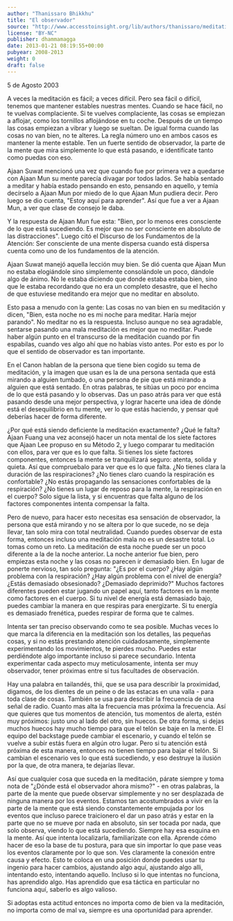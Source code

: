 ```yaml
---
author: "Thanissaro Bhikkhu"
title: "El observador"
source: "http://www.accesstoinsight.org/lib/authors/thanissaro/meditations.html#observer"
license: "BY-NC"
publisher: dhammamagga
date: 2013-01-21 08:19:55+00:00
pubyear: 2008-2013 
weight: 0
draft: false
---
```

5 de Agosto 2003  

A veces la meditación es fácil; a veces difícil. Pero sea fácil o difícil, tenemos que mantener estables nuestras mentes. Cuando se hace fácil, no te vuelvas complaciente. Si te vuelves complaciente, las cosas se empiezan a aflojar, como los tornillos aflojándose en tu coche. Después de un tiempo las cosas empiezan a vibrar y luego se sueltan. De igual forma cuando las cosas no van bien, no te alteres. La regla número uno en ambos casos es mantener la mente estable. Ten un fuerte sentido de observador, la parte de la mente que mira simplemente lo que está pasando, e identifícate tanto como puedas con eso.  

Ajaan Suwat mencionó una vez que cuando fue por primera vez a quedarse con Ajaan Mun su mente parecía divagar por todos lados. Se había sentado a meditar y había estado pensando en esto, pensando en aquello, y temía decírselo a Ajaan Mun por miedo de lo que Ajaan Mun pudiera decir. Pero luego se dio cuenta, "Estoy aquí para aprender". Así que fue a ver a Ajaan Mun, a ver que clase de consejo le daba.  

Y la respuesta de Ajaan Mun fue esta: "Bien, por lo menos eres consciente de lo que está sucediendo. Es mejor que no ser consciente en absoluto de las distracciones". Luego citó el Discurso de los Fundamentos de la Atención: Ser consciente de una mente dispersa cuando está dispersa cuenta como uno de los fundamentos de la atención.  

Ajaan Suwat manejó aquella lección muy bien. Se dió cuenta que Ajaan Mun no estaba elogiándole sino simplemente consolándole un poco, dándole algo de ánimo. No le estaba diciendo que donde estaba estaba bien, sino que le estaba recordando que no era un completo desastre, que el hecho de que estuviese meditando era mejor que no meditar en absoluto.  

Esto pasa a menudo con la gente: Las cosas no van bien en su meditación y dicen, "Bien, esta noche no es mi noche para meditar. Haría mejor parando". No meditar no es la respuesta. Incluso aunque no sea agradable, sentarse pasando una mala meditación es mejor que no meditar. Puede haber algún punto en el transcurso de la meditación cuando por fin espabilas, cuando ves algo ahí que no habías visto antes. Por esto es por lo que el sentido de observador es tan importante.  

En el Canon hablan de la persona que tiene bien cogido su tema de meditación, y la imagen que usan es la de una persona sentada que está mirando a alguien tumbado, o una persona de pie que está mirando a alguien que está sentado. En otras palabras, te sitúas un poco por encima de lo que está pasando y lo observas. Das un paso atrás para ver que está pasando desde una mejor perspectiva, y lograr hacerte una idea de dónde está el desequilibrio en tu mente, ver lo que estás haciendo, y pensar qué deberías hacer de forma diferente.  

¿Por qué está siendo deficiente la meditación exactamente? ¿Qué le falta? Ajaan Fuang una vez aconsejó hacer un nota mental de los siete factores que Ajaan Lee propuso en su Método 2, y luego comparar tu meditación con ellos, para ver que es lo que falta. Si tienes los siete factores componentes, entonces la mente se tranquilizará seguro: atenta, solida y quieta. Así que compruebalo para ver que es lo que falta. ¿No tienes clara la duración de las respiraciones? ¿No tienes claro cuando la respiración es confortable? ¿No estás propagando las sensaciones confortables de la respiración? ¿No tienes un lugar de reposo para la mente, la respiración en el cuerpo? Solo sigue la lista, y si encuentras que falta alguno de los factores componentes intenta compensar la falta.  

Pero de nuevo, para hacer esto necesitas esa sensación de observador, la persona que está mirando y no se altera por lo que sucede, no se deja llevar, tan solo mira con total neutralidad. Cuando puedes observar de esta forma, entonces incluso una meditación mala no es un desastre total. Lo tomas como un reto. La meditación de esta noche puede ser un poco diferente a la de la noche anterior. La noche anterior fue bien, pero empiezas esta noche y las cosas no parecen ir demasiado bien. En lugar de ponerte nervioso, tan solo pregunta: "¿Es por el cuerpo? ¿Hay algún problema con la respiración? ¿Hay algún problema con el nivel de energía? ¿Estás demasiado obsesionado? ¿Demasiado deprimido?" Muchos factores diferentes pueden estar jugando un papel aquí, tanto factores en la mente como factores en el cuerpo. Si tu nivel de energía está demasiado bajo, puedes cambiar la manera en que respiras para energizarte. Si tu energía es demasiado frenética, puedes respirar de forma que te calmes.  

Intenta ser tan preciso observando como te sea posible. Muchas veces lo que marca la diferencia en la meditación son los detalles, las pequeñas cosas, y si no estás prestando atención cuidadosamente, simplemente experimentando los movimientos, te pierdes mucho. Puedes estar perdiéndote algo importante incluso si parece secundario. Intenta experimentar cada aspecto muy meticulosamente, intenta ser muy observador, tener próximas entre sí tus facultades de observación.  

Hay una palabra en tailandés, thii, que se usa para describir la proximidad, digamos, de los dientes de un peine o de las estacas en una valla - para toda clase de cosas. También se usa para describir la frecuencia de una señal de radio. Cuanto mas alta la frecuencia mas próxima la frecuencia. Así que quieres que tus momentos de atención, tus momentos de alerta, estén muy próximos: justo uno al lado del otro, sin huecos. De otra forma, si dejas muchos huecos hay mucho tiempo para que el telón se baje en la mente. El equipo del backstage puede cambiar el escenario, y cuando el telón se vuelve a subir estás fuera en algún otro lugar. Pero si tu atención está próxima de esta manera, entonces no tienen tiempo para bajar el telón. Si cambian el escenario ves lo que está sucediendo, y eso destruye la ilusión por la que, de otra manera, te dejarías llevar.  

Así que cualquier cosa que suceda en la meditación, párate siempre y toma nota de "¿Dónde está el observador ahora mismo?" - en otras palabras, la parte de la mente que puede observar simplemente y no ser desplazada de ninguna manera por los eventos. Estamos tan acostumbrados a vivir en la parte de la mente que está siendo constantemente empujada por los eventos que incluso parece traicionero el dar un paso atrás y estar en la parte que no se mueve por nada en absoluto, sin ser tocada por nada, que solo observa, viendo lo que está sucediendo. Siempre hay esa esquina en la mente. Así que intenta localizarla, familiarízate con ella. Aprende cómo hacer de eso la base de tu postura, para que sin importar lo que pase veas los eventos claramente por lo que son. Ves claramente la conexión entre causa y efecto. Esto te coloca en una posición donde puedes usar tu ingenio para hacer cambios, ajustando algo aquí, ajustando algo alli, intentando esto, intentando aquello. Incluso si lo que intentas no funciona, has aprendido algo. Has aprendido que esa táctica en particular no funciona aquí, saberlo es algo valioso.  

Si adoptas esta actitud entonces no importa como de bien va la meditación, no importa como de mal va, siempre es una oportunidad para aprender.  
